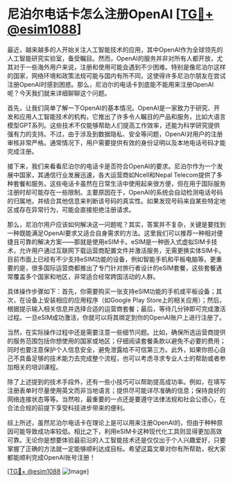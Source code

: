 # 尼泊尔电话卡怎么注册OpenAI [[TG💪+ @esim1088](https://t.me/s/esim1088)]

最近，越来越多的人开始关注人工智能技术的应用，其中OpenAI作为全球领先的人工智能研究实验室，备受瞩目。然而，OpenAI的服务并非对所有人都开放，尤其对于一些海外用户来说，注册和使用可能会遇到不少困难。特别是像尼泊尔这样的国家，网络环境和政策法规可能与国内有所不同，这使得许多尼泊尔朋友在尝试注册OpenAI时感到困惑。那么，尼泊尔的电话卡到底能不能用来注册OpenAI呢？今天我们就来详细聊聊这个问题。

首先，让我们简单了解一下OpenAI的基本情况。OpenAI是一家致力于研究、开发和应用人工智能技术的机构，它推出了许多令人瞩目的产品和服务，比如大语言模型GPT系列。这些技术不仅能够帮助人们提高工作效率，还能为科学研究提供强有力的支持。不过，由于涉及到数据隐私、安全等问题，OpenAI对用户的注册审核非常严格。通常情况下，用户需要提供有效的身份证明以及本地电话号码才能完成注册。

接下来，我们来看看尼泊尔的电话卡是否符合OpenAI的要求。尼泊尔作为一个发展中国家，其通信行业发展迅速，各大运营商如Ncell和Nepal Telecom提供了多种套餐和服务。这些电话卡虽然在日常生活中使用起来很方便，但在用于国际服务注册时却可能存在一些限制。主要原因在于，OpenAI的系统会自动检测电话号码的归属地，并结合其他信息来判断该号码的真实性。如果发现号码来自某些特定地区或存在异常行为，可能会直接拒绝注册请求。

那么，尼泊尔用户应该如何解决这一问题呢？其实，答案并不复杂，关键是要找到一种既能满足OpenAI要求又适合自身需求的方法。这里我们可以推荐一种相对便捷且可靠的解决方案——那就是使用eSIM卡。eSIM是一种嵌入式虚拟SIM卡技术，允许用户通过互联网下载运营商配置文件并激活服务，无需更换实体SIM卡。目前市面上已经有不少支持eSIM功能的设备，例如智能手机和平板电脑等。更重要的是，很多国际运营商都推出了专门针对旅行者设计的eSIM套餐，这些套餐通常覆盖多个国家和地区，非常适合经常跨国活动的人群。

具体操作步骤如下：首先，你需要购买一张支持eSIM功能的手机或平板设备；其次，在设备上安装相应的应用程序（如Google Play Store上的相关应用）；然后，根据提示输入相关信息并选择合适的运营商套餐；最后，等待几分钟即可完成激活过程。一旦eSIM成功激活，你就可以将其绑定到你的OpenAI账户上进行注册了。

当然，在实际操作过程中还是需要注意一些细节问题。比如，确保所选运营商提供的服务范围包括你想使用的国家或地区；仔细阅读套餐条款以避免不必要的费用；同时也要注意保护个人信息安全，避免泄露给不可信第三方。此外，如果你担心自己不具备足够的技术能力去完成整个流程，也可以考虑寻求专业人士的帮助或者参加相关的培训课程。

除了上述提到的技术手段外，还有一些小技巧可以帮助提高成功率。例如，在填写注册表单时尽量使用英文而非当地语言；提供尽可能详尽准确的信息；保持良好的网络连接状态等等。当然啦，最重要的一点还是要遵守法律法规和社会公德心，在合法合规的前提下享受科技进步带来的便利。

综上所述，虽然尼泊尔电话卡在理论上是可以用来注册OpenAI的，但由于种种原因可能导致成功率较低。相比之下，利用eSIM卡这种现代化工具则显得更加高效可靠。无论你是想要体验最前沿的人工智能技术还是仅仅出于个人兴趣爱好，只要掌握了正确的方法就一定能够顺利达成目标。希望这篇文章对你有所帮助，祝大家都能顺利完成OpenAI账号注册！

[[TG💪+ @esim1088](https://t.me/s/esim1088) ![Image](https://i.postimg.cc/4NQfJmqS/Snipaste-2025-05-13-00-14-12.png)]